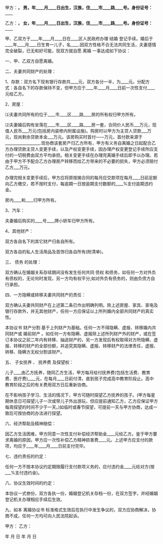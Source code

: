 
 


甲方：____， 男，____年____月____日出生，汉族，住____市____路____号。身份证号：____________


乙方：____， 女，____年____月____日出生，汉族，住____市____路____号。身份证号：____________


甲、乙双方于____年____月____日在____区人民政府办理
结婚
登记手续。婚后于____年____月____日生育一儿子，名____.因双方性格不合无法共同生活，夫妻感情完全破裂，已无和好可能，现双方就自愿
离婚
一事达成如下协议：


一、甲、乙双方自愿离婚。


二、夫妻共同财产的处理：


1、存款：双方名下现有银行存款共____元，双方各分一半，为____元。分配方式：各自名下的存款保持不变，但甲方应于____年____月____日前一次性支付____元给乙方。


2、房屋：


⑴夫妻共同所有的位于____市____区____路____房的所有权归甲方所有。


⑵夫妻婚后购有坐落在____市____区____路____房一套，合同价人民币___万元，现值人民币___万元(包括房内装修内附属设施)。购房时以甲方为主贷人贷款___万元，现尚剩余贷款本金___万元。该房购买时首付——万元，首付款来源于__________________.现协商该套房产归乙方所有，甲方有义务自离婚之日起配合乙方办理贷款主贷人变更手续，以及产权变更手续，因办理产权变更登记手续所应支付的一切税费由双方平均承担。相关变更手续在办理完离婚手续后即予以办理。若由于甲方不予配合乙方办理房产转移而给乙方带来的不必要的损失，甲方必须赔付乙方___万元。


办理完相关变更手续后，甲方应将原按揭合同的每月应交款项在每月____日前足额向乙方缴交，若不按时支付，每逾期一日按逾期支付数额的____%支付逾期违约金。


房内____和____归甲方所有。


3、汽车：


夫妻婚后购买的____号____牌小轿车归甲方所有。


4、其他财产：


双方各自名下的其它财产归各自所有。


双方各自的私人生活用品及首饰归各自所有(附清单)。


三、
债务
的处理：


双方确认在婚姻关系存续期间没有发生任何共同
债权
和债务，如任何一方对外负有债权的，无论何时发现，另一方均有权平分;如对外负有债务的，则由负债方自行承担。


四、一方隐瞒或转移夫妻共同财产的责任：


双方确认夫妻共同财产在上述第二条已作出明确列明。除上述房屋、家具、家电及银行存款外，并无其他财产，任何一方应保证以上所列婚内全部共同财产的真实性。


本协议书
财产分割
基于上列财产为基础。任何一方不得隐瞒、虚报、转移婚内共同财产或
婚前财产
。如任何一方有隐瞒、虚报除上述所列财产外的财产，或在签订本协议之前二年内有转移、抽逃财产的，另一方发现后有权取得对方所隐瞒、虚报、转移的财产的全部份额，并追究其隐瞒、虚报、转移财产的法律责任，虚报、转移、隐瞒方无权分割该财产。


五、
子女抚养
、
抚养费
及探望权：


儿子____由乙方抚养，随同乙方生活，甲方每月给付抚养费(包括生活费、教育费、医疗费)____元，在每月____日前付清，直到孩子完成高中教育阶段止。高中教育阶段之后的有关费用双方日后重新协商。


在不影响孩子学习、生活的情况下，甲方可随时探望乙方抚养的孩子。(甲方每星期休息日可探望儿子一次或带儿子外出游玩，但应提前通知乙方，乙方应保证甲方每周探望的时间不少于一天。)如临时或春节探望，可提前一天与甲方协商，达成一致后可按协商的办法进行探望。


六、经济帮助及精神赔偿：


因乙方生活困难，甲方同意一次性支付补偿经济帮助金____元给乙方。鉴于甲方要求离婚的原因，甲方应一次性补偿乙方精神损害费____元。上述甲方应支付的款项，均应于____年____月____日前支付完毕。


七、违约责任的约定：


任何一方不按本协议约定期限履行支付款项义务的，应付违约金____元给对方(按___%支付违约金)。


八、协议生效时间的约定：


本协议一式叁份，双方各执一份，婚姻登记机关存档一份，在双方签字，并经婚姻登记机关办理相应手续后生效。


九、如本
离婚协议书
标准格式生效后在执行中发生争议的，双方应协商解决，协商不成，任何一方均可向人民法院起诉。


甲方：       乙方：


年 月 日     年 月 日
 


 

 
 
 
 
 
  


  
 

  


  


  
 
 
 
 

